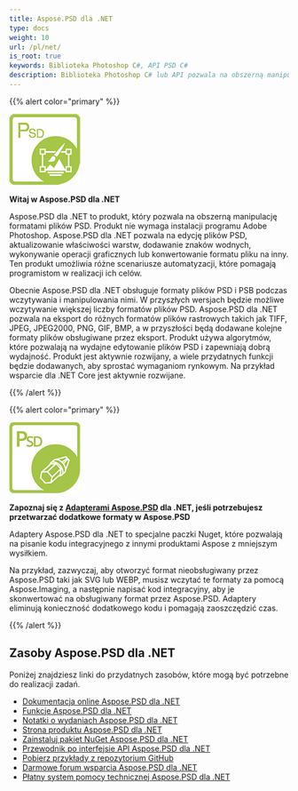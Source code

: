 ```yaml
---
title: Aspose.PSD dla .NET
type: docs
weight: 10
url: /pl/net/
is_root: true
keywords: Biblioteka Photoshop C#, API PSD C#
description: Biblioteka Photoshop C# lub API pozwala na obszerną manipulację formatami plików PSD. Nie wymaga instalacji programu Adobe Photoshop i obsługuje formaty plików PSD i PSB, umożliwiając ich wczytywanie, manipulowanie oraz konwertowanie na różne formaty plików rastrowych, takie jak TIFF, JPEG, JPEG2000, PNG, GIF i BMP.
---
```


{{% alert color="primary" %}} 

**![Logo produktu Aspose.PSD dla .NET](home_1.png)**

**Witaj w Aspose.PSD dla .NET**

Aspose.PSD dla .NET to produkt, który pozwala na obszerną manipulację formatami plików PSD. Produkt nie wymaga instalacji programu Adobe Photoshop. Aspose.PSD dla .NET pozwala na edycję plików PSD, aktualizowanie właściwości warstw, dodawanie znaków wodnych, wykonywanie operacji graficznych lub konwertowanie formatu pliku na inny. Ten produkt umożliwia różne scenariusze automatyzacji, które pomagają programistom w realizacji ich celów.

Obecnie Aspose.PSD dla .NET obsługuje formaty plików PSD i PSB podczas wczytywania i manipulowania nimi. W przyszłych wersjach będzie możliwe wczytywanie większej liczby formatów plików PSD. Aspose.PSD dla .NET pozwala na eksport do różnych formatów plików rastrowych takich jak TIFF, JPEG, JPEG2000, PNG, GIF, BMP, a w przyszłości będą dodawane kolejne formaty plików obsługiwane przez eksport. Produkt używa algorytmów, które pozwalają na wydajne edytowanie plików PSD i zapewniają dobrą wydajność. Produkt jest aktywnie rozwijany, a wiele przydatnych funkcji będzie dodawanych, aby sprostać wymaganiom rynkowym. Na przykład wsparcie dla .NET Core jest aktywnie rozwijane.

{{% /alert %}} 

{{% alert color="primary" %}} 

**![Logo produktu Aspose.PSD dla .NET Adapters](aspose_psd-for-net-adapter.png)**

**Zapoznaj się z [Adapterami Aspose.PSD](/psd/pl/net/adapters) dla .NET, jeśli potrzebujesz przetwarzać dodatkowe formaty w Aspose.PSD**

Adaptery Aspose.PSD dla .NET to specjalne paczki Nuget, które pozwalają na pisanie kodu integracyjnego z innymi produktami Aspose z mniejszym wysiłkiem.

Na przykład, zazwyczaj, aby otworzyć  format nieobsługiwany przez Aspose.PSD taki jak SVG lub WEBP, musisz wczytać te formaty za pomocą Aspose.Imaging, a następnie napisać kod integracyjny, aby je skonwertować na obsługiwany format przez Aspose.PSD. Adaptery eliminują konieczność dodatkowego kodu i pomagają zaoszczędzić czas.

{{% /alert %}} 

## **Zasoby Aspose.PSD dla .NET**

Poniżej znajdziesz linki do przydatnych zasobów, które mogą być potrzebne do realizacji zadań.

- [Dokumentacja online Aspose.PSD dla .NET](/psd/pl/net/)
- [Funkcje Aspose.PSD dla .NET](/psd/pl/net/features/)
- [Notatki o wydaniach Aspose.PSD dla .NET](/psd/pl/net/release-notes/)
- [Strona produktu Aspose.PSD dla .NET](https://products.aspose.com/psd/net)
- [Zainstaluj pakiet NuGet Aspose.PSD dla .NET](https://www.nuget.org/packages/Aspose.PSD/)
- [Przewodnik po interfejsie API Aspose.PSD dla .NET](https://reference.aspose.com/net/psd)
- [Pobierz przykłady z repozytorium GitHub](https://github.com/aspose-psd/Aspose.PSD-for-.NET)
- [Darmowe forum wsparcia Aspose.PSD dla .NET](https://forum.aspose.com/c/psd)
- [Płatny system pomocy technicznej Aspose.PSD dla .NET](https://helpdesk.aspose.com/)

